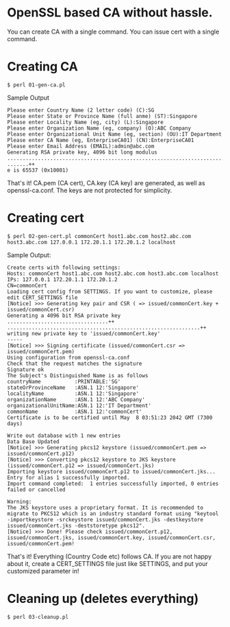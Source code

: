 # OpenSSL based CA without hassle. 

You can create CA with a single command.
You can issue cert with a single command.

# Creating CA
```
$ perl 01-gen-ca.pl 
```
Sample Output
```
Please enter Country Name (2 letter code) (C):SG
Please enter State or Province Name (full anme) (ST):Singapore
Please enter Locality Name (eg, city) (L):Singapore
Please enter Organization Name (eg, company) (O):ABC Company
Please enter Organizational Unit Name (eg, section) (OU):IT Department
Please enter CA Name (eg, EnterpriseCA01) (CN):EnterpriseCA01
Please enter Email Address (EMAIL):admin@abc.com
Generating RSA private key, 4096 bit long modulus
........................................................................................................................++
.......++
e is 65537 (0x10001)
```
That's it! CA.pem (CA cert), CA.key (CA key) are generated, as well as openssl-ca.conf.
The keys are not protected for simplicity.
# Creating cert
```
$ perl 02-gen-cert.pl commonCert host1.abc.com host2.abc.com host3.abc.com 127.0.0.1 172.20.1.1 172.20.1.2 localhost
```
Sample Output:
```
Create certs with following settings:
Hosts: commonCert host1.abc.com host2.abc.com host3.abc.com localhost
IPs: 127.0.0.1 172.20.1.1 172.20.1.2
CN=commonCert
Loading cert config from SETTINGS. If you want to customize, please edit CERT_SETTINGS file
[Notice] >>> Generating key pair and CSR ( => issued/commonCert.key + issued/commonCert.csr)
Generating a 4096 bit RSA private key
.................................++
...............................................................++
writing new private key to 'issued/commonCert.key'
-----
[Notice] >>> Signing certificate (issued/commonCert.csr => issued/commonCert.pem)
Using configuration from openssl-ca.conf
Check that the request matches the signature
Signature ok
The Subject's Distinguished Name is as follows
countryName           :PRINTABLE:'SG'
stateOrProvinceName   :ASN.1 12:'Singapore'
localityName          :ASN.1 12:'Singapore'
organizationName      :ASN.1 12:'ABC Company'
organizationalUnitName:ASN.1 12:'IT Department'
commonName            :ASN.1 12:'commonCert'
Certificate is to be certified until May  8 03:51:23 2042 GMT (7300 days)

Write out database with 1 new entries
Data Base Updated
[Notice] >>> Generating pkcs12 keystore (issued/commonCert.pem => issued/commonCert.p12)
[Notice] >>> Converting pkcs12 keystore to JKS keystore (issued/commonCert.p12 => issued/commonCert.jks)
Importing keystore issued/commonCert.p12 to issued/commonCert.jks...
Entry for alias 1 successfully imported.
Import command completed:  1 entries successfully imported, 0 entries failed or cancelled

Warning:
The JKS keystore uses a proprietary format. It is recommended to migrate to PKCS12 which is an industry standard format using "keytool -importkeystore -srckeystore issued/commonCert.jks -destkeystore issued/commonCert.jks -deststoretype pkcs12".
[Notice] >>> Done! Please check issued/commonCert.p12, issued/commonCert.jks, issued/commonCert.key, issued/commonCert.csr, issued/commonCert.pem!
```
That's it! Everything (Country Code etc) follows CA. If you are not happy about it, create a CERT_SETTINGS file just like SETTINGS, and put your customized parameter in!

# Cleaning up (deletes everything)
```
$ perl 03-cleanup.pl
```

